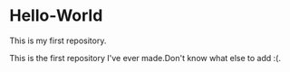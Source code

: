 # Hello-World
This is my first repository.

This is the first repository I've ever made.Don't know what else to add :(.
